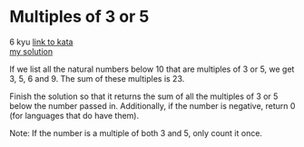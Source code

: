 # Multiples of 3 or 5
6 kyu
[link to kata](https://www.codewars.com/kata/514b92a657cdc65150000006/train/javascript)
<br>
[my solution](./kata.js)

If we list all the natural numbers below 10 that are multiples of 3 or 5, we get 3, 5, 6 and 9. The sum of these multiples is 23.

Finish the solution so that it returns the sum of all the multiples of 3 or 5 below the number passed in. Additionally, if the number is negative, return 0 (for languages that do have them).

Note: If the number is a multiple of both 3 and 5, only count it once.
